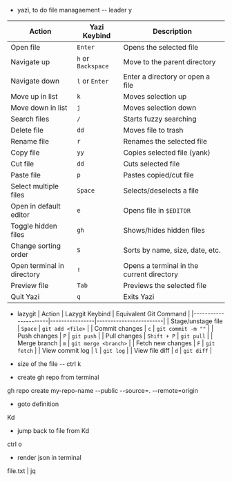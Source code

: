 - yazi, to do file managaement
-- leader y

| Action                        | Yazi Keybind         | Description |
|--------------------------------|----------------------|-------------|
| Open file                      | `Enter`             | Opens the selected file |
| Navigate up                    | `h` or `Backspace`  | Move to the parent directory |
| Navigate down                  | `l` or `Enter`      | Enter a directory or open a file |
| Move up in list                | `k`                 | Moves selection up |
| Move down in list              | `j`                 | Moves selection down |
| Search files                   | `/`                 | Starts fuzzy searching |
| Delete file                    | `dd`                | Moves file to trash |
| Rename file                    | `r`                 | Renames the selected file |
| Copy file                      | `yy`                | Copies selected file (yank) |
| Cut file                       | `dd`                | Cuts selected file |
| Paste file                     | `p`                 | Pastes copied/cut file |
| Select multiple files           | `Space`             | Selects/deselects a file |
| Open in default editor          | `e`                 | Opens file in `$EDITOR` |
| Toggle hidden files             | `gh`                | Shows/hides hidden files |
| Change sorting order            | `S`                 | Sorts by name, size, date, etc. |
| Open terminal in directory      | `!`                 | Opens a terminal in the current directory |
| Preview file                    | `Tab`               | Previews the selected file |
| Quit Yazi                       | `q`                 | Exits Yazi |





- lazygit
| Action               | Lazygit Keybind  | Equivalent Git Command  |
|----------------------|----------------|------------------------|
| Stage/unstage file  | `Space`         | `git add <file>`       |
| Commit changes      | `c`             | `git commit -m ""`     |
| Push changes        | `P`             | `git push`             |
| Pull changes        | `Shift + P`     | `git pull`             |
| Merge branch       | `m`             | `git merge <branch>`   |
| Fetch new changes  | `F`             | `git fetch`            |
| View commit log     | `l`             | `git log`              |
| View file diff      | `d`             | `git diff`             |



- size of the file
-- ctrl k


- create gh repo from terminal

gh repo create my-repo-name --public --source=. --remote=origin


- goto definition

Kd

- jump back to file from Kd

ctrl o


- render json in terminal 

file.txt | jq
